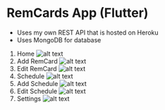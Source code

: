 # RemCards App (Flutter)
 - Uses my own REST API that is hosted on Heroku
 - Uses MongoDB for database

1. Home
![alt text](https://github.com/rchrdcrngl/RemCardsProject/blob/main/RemCardsApp-Flutter/screenshots/RemCards%20Home.jpg?raw=true "Home Page")
2. Add RemCard
![alt text](https://github.com/rchrdcrngl/RemCardsProject/blob/main/RemCardsApp-Flutter/screenshots/Add%20Card.jpg?raw=true "Add RemCard")
3. Edit RemCard
![alt text](https://github.com/rchrdcrngl/RemCardsProject/blob/main/RemCardsApp-Flutter/screenshots/Edit%20Card.jpg?raw=true "Edit RemCard")
4. Schedule
![alt text](https://github.com/rchrdcrngl/RemCardsProject/blob/main/RemCardsApp-Flutter/screenshots/Schedule.jpg?raw=true "Schedules")
5. Add Schedule
![alt text](https://github.com/rchrdcrngl/RemCardsProject/blob/main/RemCardsApp-Flutter/screenshots/Add%20Schedule.jpg?raw=true "Add RemCard")
6. Edit Schedule
![alt text](https://github.com/rchrdcrngl/RemCardsProject/blob/main/RemCardsApp-Flutter/screenshots/Add%20Schedule.jpg?raw=true "Add RemCard")
7. Settings
![alt text](https://github.com/rchrdcrngl/RemCardsProject/blob/main/RemCardsApp-Flutter/screenshots/Settings.jpg?raw=true "Settings")

